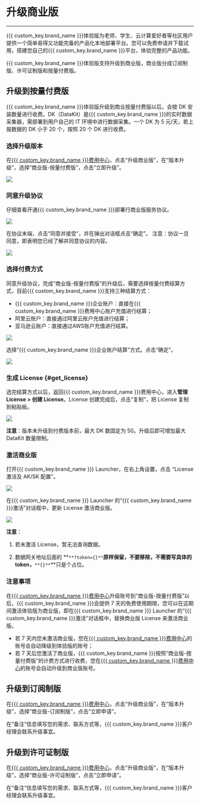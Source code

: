 # 升级商业版
---

{{{ custom_key.brand_name }}}体验版为老师、学生、云计算爱好者等社区用户提供一个简单易得又功能完备的产品化本地部署平台。您可以免费申请并下载试用，搭建您自己的{{{ custom_key.brand_name }}}平台，体验完整的产品功能。

{{{ custom_key.brand_name }}}体验版支持升级到商业版，商业版分成订阅制版、许可证制版和按量付费版。

## 升级到按量付费版

{{{ custom_key.brand_name }}}体验版升级到商业按量付费版以后，会按 DK 安装数量进行收费。DK（DataKit）是{{{ custom_key.brand_name }}}的实时数据采集器，需部署到用户自己的 IT 环境中进行数据采集。一个 DK 为 5 元/天，若上报数据的 DK 小于 20 个，按照 20 个 DK 进行收费。

### 选择升级版本


在[{{{ custom_key.brand_name }}}费用中心](https://boss.guance.com/#/signin)，点击“升级商业版”，在“版本升级”，选择“商业版-按量付费版”，点击“立即升级”。

![](img/6.deployment_10.png)

### 同意升级协议

仔细查看开通{{{ custom_key.brand_name }}}部署行商业版服务协议。

![](img/13.deployment_2.png)

在协议末端，点击“同意并接受”，并在弹出对话框点击“确定”。
注意：协议一旦同意，即表明您已经了解并同意协议的内容。

![](img/13.deployment_3.png)

### 选择付费方式

同意升级协议，完成“商业版-按量付费版”的升级后，需要选择按量付费结算方式，目前{{{ custom_key.brand_name }}}支持三种结算方式：

- {{{ custom_key.brand_name }}}企业账户：直接在{{{ custom_key.brand_name }}}费用中心账户充值进行结算；
- 阿里云账户：直接通过阿里云账户充值进行结算；
- 亚马逊云账户：直接通过AWS账户充值进行结算。

![](img/13.deployment_4.png)

选择“{{{ custom_key.brand_name }}}企业账户结算”方式。点击“确定”。

![](img/13.deployment_5.png)

### 生成 License {#get_license}

选完结算方式以后，返回{{{ custom_key.brand_name }}}费用中心，进入**管理 License > 创建 License**。License 创建完成后，点击“复制”，把 License 复制到粘贴板。

![](img/13.deployment_6.png)

**注意**：版本未升级到付费版本前，最大 DK 数固定为 50。升级后即可增加最大 DataKit 数量限制。


### 激活商业版

打开{{{ custom_key.brand_name }}} Launcher，在右上角设置，点击 “License 激活及 AK/SK 配置”。

![](img/13.deployment_8.png)

在{{{ custom_key.brand_name }}} Launcher 的“{{{ custom_key.brand_name }}}激活”对话框中，更新 License 激活商业版。

![](img/13.deployment_9.png)

**注意**：

1. 若未激活 License，暂无法查询数据。

2. 数据网关地址后面的 **`**?token={}**`**原样保留，不要移除，不需要写具体的 token，**`**{}**`**只是个占位。

### 注意事项

在[{{{ custom_key.brand_name }}}费用中心](https://boss.guance.com/#/signin)升级账号到“商业版-按量付费版”以后，{{{ custom_key.brand_name }}}会提供 7 天的免费使用期限，您可以在这期间激活体验版为商业版，即在{{{ custom_key.brand_name }}} Launcher 的“{{{ custom_key.brand_name }}}激活”对话框中，替换商业版 License 来激活商业版。

- 若 7 天内您未激活商业版，您在[{{{ custom_key.brand_name }}}费用中心](https://boss.guance.com/#/signin)的账号会自动降级到体验版的账号；  
- 若 7 天后您激活了商业版，{{{ custom_key.brand_name }}}按照“商业版-按量付费版”的计费方式进行收费，您在[{{{ custom_key.brand_name }}}费用中心](https://boss.guance.com/#/signin)的账号会自动升级到商业版账号。

## 升级到订阅制版

在[{{{ custom_key.brand_name }}}费用中心](https://boss.guance.com/#/signin)，点击“升级商业版”，在“版本升级”，选择“商业版-订阅制版”，点击“立即申请”。

<!--
![](img/13.deployment_10.png)
-->
在“备注”信息填写您的需求、联系方式等，{{{ custom_key.brand_name }}}客户经理会联系升级事宜。
<!-- 
![](img/13.deployment_11.png)
-->
## 升级到许可证制版
在[{{{ custom_key.brand_name }}}费用中心](https://boss.guance.com/#/signin)，点击“升级商业版”，在“版本升级”，选择“商业版-许可证制版”，点击“立即申请”。
<!--
![](img/13.deployment_12.png)
-->
在“备注”信息填写您的需求、联系方式等，{{{ custom_key.brand_name }}}客户经理会联系升级事宜。
<!--
![](img/13.deployment_13.png)

-->